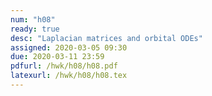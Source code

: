 ```yaml
---
num: "h08"
ready: true
desc: "Laplacian matrices and orbital ODEs"
assigned: 2020-03-05 09:30
due: 2020-03-11 23:59
pdfurl: /hwk/h08/h08.pdf
latexurl: /hwk/h08/h08.tex
---
```

